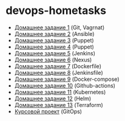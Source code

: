 # devops-hometasks

- [Домашнее задание 1](01-vagrant/Readme.md#домашнее-задание-1) (Git, Vagrnat)
- [Домашнее задание 2](02-ansible/Readme.md#домашнее-задание-2) (Ansible)
- [Домашнее задание 3](03-puppet/Readme.md#домашнее-задание-3) (Puppet)
- [Домашнее задание 4](04-puppet/Readme.md#домашнее-задание-4) (Puppet)
- [Домашнее задание 5](05-jenkins/Readme.md#домашнее-задание-5) (Jenkins)
- [Домашнее задание 6](06-nexus/Readme.md#домашнее-задание-6) (Nexus)
- [Домашнее задание 7](07-docker/Readme.md#домашнее-задание-7) (Dockerfile)
- [Домашнее задание 8](08-jenkinsfile/Readme.md#домашнее-задание-8) (Jenkinsfile)
- [Домашнее задание 9](09-docker-compose/Readme.md#домашнее-задание-9) (Docker-compose)
- [Домашнее задание 10](10-github-actions/Readme.md#домашнее-задание-10) (Github-actions)
- [Домашнее задание 11](11-kubernetes/Readme.md#домашнее-задание-11) (Kubernetes)
- [Домашнее задание 12](12-helm/Readme.md#домашнее-задание-12) (Helm)
- [Домашнее задание 13](13-terraform/Readme.md#домашнее-задание-13) (Terraform)
- [Курсовой проект](https://github.com/Scubik1/GitOps#курсовой-проект) (GitOps)

